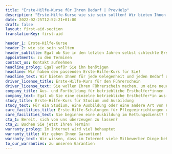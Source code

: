 ```yaml
---
title: "Erste-Hilfe-Kurse für Ihren Bedarf | PrevHelp"
description: "Erste-Hilfe-Kurse wie sie sein sollten! Wir bieten Ihnen Erste-Hilfe-Kurse für den Führerschein, Betrieb und individuellen Bedarf."
date: 2022-02-25T12:52:21+01:00
draft: false
layout: first-aid-section
translationKey: first-aid

header_1: Erste-Hilfe-Kurse
header_2: wie sie sein sollten
header_subtitle: Egal ob Sie in den letzten Jahren selbst schlechte Erste-Hilfe-Kurse erlebt oder <i>nur</i> hiervon gehört haben. Wir werden Ihre Erfahrungen verbessern!
appointments: zu den Terminen
contact_us: Kontakt aufnehmen
headline_prolog: Egal wofür Sie ihn benötigen
headline: Wir haben den passenden Erste-Hilfe-Kurs für Sie!
headline_text: Wir bieten Ihnen für jede Gelegenheit und jeden Bedarf den richtigen Erste-Hilfe-Kurs. Jedes Kursformat bieten wir Ihnen in unseren Räumlichkeiten oder auf Wunsch auch gerne bei Ihnen vor Ort.
driver_license_title: Erste-Hilfe-Kurs für den Führerschein
driver_license_text: Sie wollen Ihren Führerschein machen, um eine neue Klasse erweitern oder zurückerhalten? Wir haben den Erste-Hilfe-Kurs, den Sie brauchen! In nur einem Tag und wenigen Stunden, dafür aber viel Spaß.
company_title: Aus- und Fortbildung für betriebliche Ersthelfer*innen
company_text: Egal ob Sie eine einzelne betriebliche Ersthelfer*in aus- bzw. fortbilden wollen oder eine ganze Gruppe Ihrer Mitarbeitenden geschult werden soll. Wir sind von den BGs und UKs anerkannt und rechnen direkt mit diesen ab.
study_title: Erste-Hilfe-Kurs für Studium und Ausbildung
study_text: Für ein Studium, eine Ausbildung oder eine andere Art von Prüfung benötigen Sie einen Erste-Hilfe-Kurs? Sie sind Taucher oder machen Ihre JuLeiCa? Dann sind Sie bei uns richtig!
care_facilities_title: Erste-Hilfe-Schulungen für Pflegeeinrichtungen und Rettung
care_facilities_text: Sie beginnen eine Ausbildung im Rettungsdienst? Sie arbeiten in einem Pflegedienst oder einer Pflegeeinrichtung für alte Menschen? Auch Kurse nach Vorgaben des MDK bieten wir selbstverständlich an.
cta_1: Bereit, sich von uns überzeugen zu lassen?
cta_2: Buchen Sie jetzt Ihren Termin!
warranty_prolog: Im Internet wird viel behauptet
warranty_title: Wir geben Ihnen Garantien!
warranty_text: Wir wissen, dass im Internet viele Mitbewerber Dinge behaupten, die dann doch nicht eingehalten werden (können). Und weil wir meinen was sagen, garantieren wir Ihnen Ihren Lernerfolg.
to_our_warranties: zu unseren Garantien
---
```

